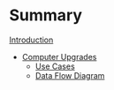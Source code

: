 # Summary
[Introduction](README.md)

- [Computer Upgrades](./computerupgrades.md)
	- [Use Cases](./usecase.md)
	- [Data Flow Diagram](./dataflow.md)
